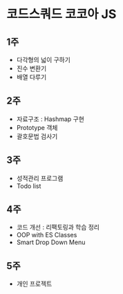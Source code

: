 # 코드스쿼드 코코아 JS

## 1주
- 다각형의 넓이 구하기
- 진수 변환기
- 배열 다루기
## 2주
- 자료구조 : Hashmap 구현
- Prototype 객체
- 괄호문법 검사기
## 3주
- 성적관리 프로그램
- Todo list
## 4주
- 코드 개선 : 리팩토링과 학습 정리
- OOP with ES Classes
- Smart Drop Down Menu
## 5주
- 개인 프로젝트
